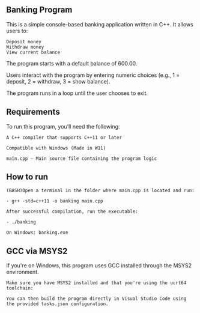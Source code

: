 ## Banking Program
This is a simple console-based banking application written in C++. It allows users to:

    Deposit money
    Withdraw money
    View current balance

The program starts with a default balance of 600.00.

Users interact with the program by entering numeric choices (e.g., 1 = deposit, 2 = withdraw, 3 = show balance).

The program runs in a loop until the user chooses to exit.

## Requirements
To run this program, you’ll need the following:

    A C++ compiler that supports C++11 or later

    Compatible with Windows (Made in W11)

    main.cpp – Main source file containing the program logic

## How to run
    (BASH)Open a terminal in the folder where main.cpp is located and run: 

    - g++ -std=c++11 -o banking main.cpp

    After successful compilation, run the executable: 

    - ./banking

    On Windows: banking.exe

## GCC via MSYS2
If you're on Windows, this program uses GCC installed through the MSYS2 environment.

    Make sure you have MSYS2 installed and that you're using the ucrt64 toolchain:

    You can then build the program directly in Visual Studio Code using the provided tasks.json configuration.

